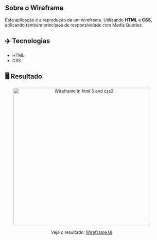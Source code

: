 ## Sobre o Wireframe

Esta aplicação é a reprodução de um wireframe. Utilizando **HTML** e **CSS**, aplicando também princípios de responsividade com Media Queries.

## ✈️ Tecnologias

- HTML
- CSS

## 🖥️ Resultado

<div align="center">
  <img alt="Wireframe in html 5 and css3" src="https://imgur.com/a/eUjYrUq" width="450px"> 
  <p>Veja o resultado: <a href="https://danielrochadev.github.io/wireframe-ui">Wireframe Ui</a></p>
</div>
